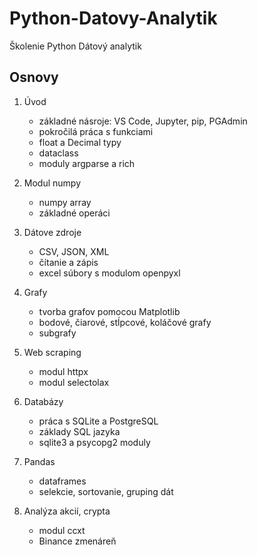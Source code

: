 # Python-Datovy-Analytik
Školenie Python Dátový analytik

## Osnovy

1. Úvod
   - základné násroje: VS Code, Jupyter, pip, PGAdmin
   - pokročilá práca s funkciami
   - float a Decimal typy
   - dataclass
   - moduly argparse a rich
     
2. Modul numpy
   - numpy array
   - základné operáci
   
4.  Dátove zdroje
    - CSV, JSON, XML
    - čítanie a zápis
    - excel súbory s modulom openpyxl

5. Grafy
    - tvorba grafov pomocou Matplotlib
    - bodové, čiarové, stĺpcové, koláčové grafy
    - subgrafy
   
6. Web scraping
   - modul httpx
   - modul selectolax  

7. Databázy
   - práca s SQLite a PostgreSQL
   - základy SQL jazyka
   - sqlite3 a psycopg2 moduly
  
8. Pandas
   - dataframes
   - selekcie, sortovanie, gruping dát
  
9. Analýza akcií, crypta
   - modul ccxt
   - Binance zmenáreň
   
